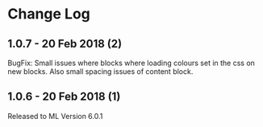 # Change Log

## 1.0.7 - 20 Feb 2018 (2) 
BugFix: Small issues where blocks where loading colours set in the css on new blocks. Also small spacing issues of content block. 

## 1.0.6 - 20 Feb 2018 (1)
Released to ML Version 6.0.1

